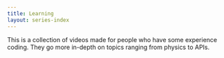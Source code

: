 ```yaml
---
title: Learning
layout: series-index
---
```


This is a collection of videos made for people who have some experience coding. They go more in-depth on topics ranging from physics to APIs.
